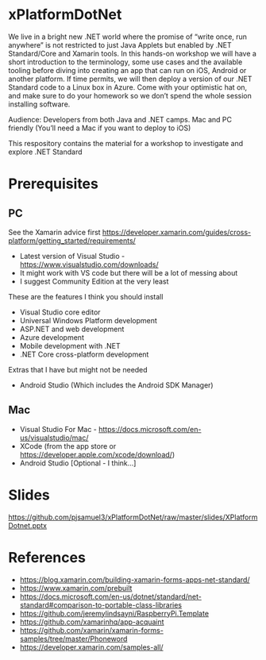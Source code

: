 # xPlatformDotNet

We live in a bright new .NET world where the promise of “write once, run anywhere” is not restricted to just Java Applets but enabled by .NET Standard/Core and Xamarin tools. In this hands-on workshop we will have a short introduction to the terminology, some use cases and the available tooling before diving into creating an app that can run on iOS, Android or another platform. If time permits, we will then deploy a version of our .NET Standard code to a Linux box in Azure.
Come with your optimistic hat on, and make sure to do your homework so we don’t spend the whole session installing software.

Audience: Developers from both Java and .NET camps. Mac and PC friendly (You’ll need a Mac if you want to deploy to iOS)

This respository contains the material for a workshop to investigate and explore .NET Standard

# Prerequisites

## PC

See the Xamarin advice first
https://developer.xamarin.com/guides/cross-platform/getting_started/requirements/

- Latest version of Visual Studio - https://www.visualstudio.com/downloads/
- It might work with VS code but there will be a lot of messing about
- I suggest Community Edition at the very least

These are the features I think you should install

- Visual Studio core editor
- Universal Windows Platform development
- ASP.NET and web development
- Azure development
- Mobile development with .NET
- .NET Core cross-platform development

Extras that I have but might not be needed

- Android Studio (Which includes the Android SDK Manager)

## Mac
- Visual Studio For Mac - https://docs.microsoft.com/en-us/visualstudio/mac/
- XCode (from the app store or https://developer.apple.com/xcode/download/)
- Android Studio [Optional - I think...]

# Slides
https://github.com/pjsamuel3/xPlatformDotNet/raw/master/slides/XPlatformDotnet.pptx

# References
- https://blog.xamarin.com/building-xamarin-forms-apps-net-standard/
- https://www.xamarin.com/prebuilt
- https://docs.microsoft.com/en-us/dotnet/standard/net-standard#comparison-to-portable-class-libraries
- https://github.com/jeremylindsayni/RaspberryPi.Template
- https://github.com/xamarinhq/app-acquaint
- https://github.com/xamarin/xamarin-forms-samples/tree/master/Phoneword
- https://developer.xamarin.com/samples-all/